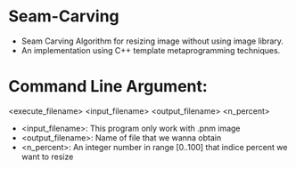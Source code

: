 # Seam-Carving
- Seam Carving Algorithm for resizing image without using image library.
- An implementation using C++ template metaprogramming techniques.
# Command Line Argument: 
<execute_filename> <input_filename> <output_filename> <n_percent>
  - <input_filename>: This program only work with .pnm image
  - <output_filename>: Name of file that we wanna obtain
  - <n_percent>: An integer number in range [0..100] that indice percent we want to resize
